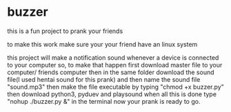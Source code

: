 # buzzer
this is a fun project to prank your friends

to make this work make sure your your friend have an linux system

this project will make a notification sound whenever a device is connected to your computer so, to make that happen first download master file to your computer/ friends computer then in the same folder download the sound file(I used hentai sound for this prank) and then name the sound file "sound.mp3"
then make the file executable by typing "chmod +x buzzer.py"
then download python3, pyduev and playsound
when all this is done type "nohup ./buzzer.py &" in the terminal now your prank is ready to go.
